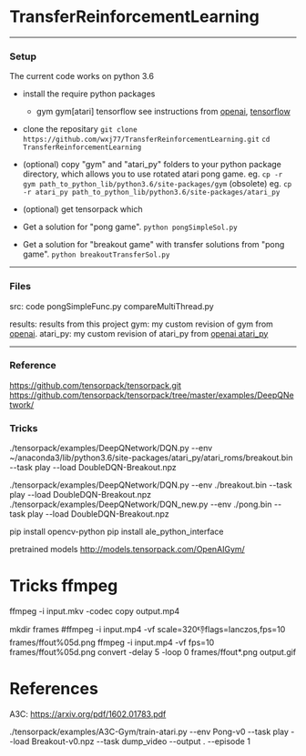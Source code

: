 # TransferReinforcementLearning

---

### Setup

The current code works on python 3.6
* install the require python packages
  * gym gym\[atari\] tensorflow
    see instructions from [openai](https://gym.openai.com/), [tensorflow](https://www.tensorflow.org/)

* clone the repositary
  `git clone https://github.com/wxj77/TransferReinforcementLearning.git`
  `cd TransferReinforcementLearning`

* (optional) copy "gym" and "atari_py" folders to your python package directory, which allows you to use rotated atari pong game.
  eg. `cp -r gym path_to_python_lib/python3.6/site-packages/gym`
  (obsolete) eg. `cp -r atari_py path_to_python_lib/python3.6/site-packages/atari_py`

* (optional) get tensorpack which 

* Get a solution for "pong game".
  `python pongSimpleSol.py`

* Get a solution for "breakout game" with transfer solutions from "pong game".
  `python breakoutTransferSol.py` 

---

### Files

src: code
  pongSimpleFunc.py
  compareMultiThread.py   

results: results from this project
gym: my custom revision of gym from [openai](https://github.com/openai/gym.git).
atari\_py: my custom revision of atari\_py from [openai atari_py](https://github.com/openai/atari-py.git)

---

### Reference
https://github.com/tensorpack/tensorpack.git
https://github.com/tensorpack/tensorpack/tree/master/examples/DeepQNetwork/

### Tricks
./tensorpack/examples/DeepQNetwork/DQN.py --env ~/anaconda3/lib/python3.6/site-packages/atari_py/atari_roms/breakout.bin --task play --load DoubleDQN-Breakout.npz 


./tensorpack/examples/DeepQNetwork/DQN.py --env ./breakout.bin --task play --load DoubleDQN-Breakout.npz 
./tensorpack/examples/DeepQNetwork/DQN_new.py --env ./pong.bin --task play --load DoubleDQN-Breakout.npz 


pip install opencv-python
pip install ale_python_interface


pretrained models
http://models.tensorpack.com/OpenAIGym/



# Tricks ffmpeg
ffmpeg -i input.mkv -codec copy output.mp4

mkdir frames
#ffmpeg -i input.mp4 -vf scale=320:-1:flags=lanczos,fps=10 frames/ffout%05d.png
ffmpeg -i input.mp4 -vf fps=10 frames/ffout%05d.png
convert -delay 5 -loop 0 frames/ffout*.png output.gif

# References
A3C: https://arxiv.org/pdf/1602.01783.pdf


./tensorpack/examples/A3C-Gym/train-atari.py --env Pong-v0 --task play --load Breakout-v0.npz --task dump_video --output . --episode 1



